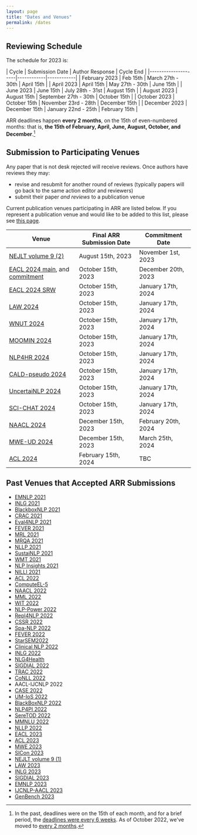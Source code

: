 ```yaml
---
layout: page
title: "Dates and Venues"
permalink: /dates
---
```


## Reviewing Schedule

The schedule for 2023 is:

| Cycle | Submission Date | Author Response | Cycle End |
|---------------------|------------|------------|
| February 2023 | Feb 15th | March 27th - 30th | April 15th |
| April 2023 | April 15th | May 27th - 30th | June 15th |
| June 2023 | June 15th | July 28th - 31st | August 15th |
| August 2023 | August 15th | September 27th - 30th | October 15th |
| October 2023 | October 15th | November 23rd - 28th | December 15th |
| December 2023 | December 15th | January 22nd - 25th | February 15th |

ARR deadlines happen __every 2 months__, on the 15th of even-numbered months: that is, **the 15th of February, April, June, August, October, and December**.[^1]

[^1]: In the past, deadlines were on the 15th of each month, and for a brief period, the [deadlines were every 6 weeks](/six-week-cycles/). As of October 2022, we've moved to [every 2 months](/key-changes-in-the-october-cycle/).

<!-- You can add these dates to your own calendar by subscribing to or downloading [this shared Google calendar](https://calendar.google.com/calendar/embed?src=dsa7ntvq7s9fah2f5e43tncmu8%40group.calendar.google.com&ctz=America%2FNew_York). -->

## Submission to Participating Venues

Any paper that is not desk rejected will receive reviews. Once authors have reviews they may:
- revise and resubmit for another round of reviews (typically papers will go back to the same action editor and reviewers)
- submit their paper *and reviews* to a publication venue

Current publication venues participating in ARR are listed below. If you represent a publication venue and would like to be added to this list, please see [this page](/organizers).

| Venue | Final ARR Submission Date | Commitment Date |
| ----- | ------------------------- | --------------- |
| [NEJLT volume 9 (2)](https://www.nejlt.org/) | August 15th, 2023 | November 1st, 2023 |
| [EACL 2024 main](https://2024.eacl.org/), and [commitment](https://openreview.net/group?id=eacl.org/EACL/2024/Conference) | October 15th, 2023 | December 20th, 2023 |
| [EACL 2024 SRW](https://sites.google.com/view/eacl2024srw) | October 15th, 2023 | January 17th, 2024 |
| [LAW 2024](https://sigann.github.io/LAW-XVIII-2024/) | October 15th, 2023 | January 17th, 2024 |
| [WNUT 2024](http://noisy-text.github.io/2024/) | October 15th, 2023 | January 17th, 2024 |
| [MOOMIN 2024](https://moomin-workshop.github.io/) | October 15th, 2023 | January 17th, 2024 |
| [NLP4HR 2024](https://megagon.ai/nlp4hr-2024/) | October 15th, 2023 | January 17th, 2024 |
| [CALD-pseudo 2024](https://mormor-karl.github.io/events/CALD-pseudo/) | October 15th, 2023 | January 17th, 2024 |
| [UncertaiNLP 2024](https://uncertainlp.github.io/) | October 15th, 2023 | January 17th, 2024 |
| [SCI-CHAT 2024](https://sites.google.com/view/dialogue-evaluation/) | October 15th, 2023 | January 17th, 2024 |
| [NAACL 2024](https://2024.naacl.org/) | December 15th, 2023 | February 20th, 2024 |
| [MWE-UD 2024](https://multiword.org/mweud2024/) | December 15th, 2023 | March 25th, 2024 |
| [ACL 2024](https://2024.aclweb.org/) | February 15th, 2024 | TBC |

## Past Venues that Accepted ARR Submissions

- [EMNLP 2021](https://2021.emnlp.org/)
- [INLG 2021](https://inlg2021.github.io/pages/calls.html)
- [BlackboxNLP 2021](https://blackboxnlp.github.io/)
- [CRAC 2021](https://sites.google.com/view/crac2021/)
- [Eval4NLP 2021](https://eval4nlp.github.io/)
- [FEVER 2021](https://fever.ai/workshop.html)
- [MRL 2021](https://sites.google.com/view/mrl-2021/home?authuser=0)
- [MRQA 2021](https://mrqa.github.io/)
- [NLLP 2021](https://nllpw.org/)
- [SustaiNLP 2021](https://sites.google.com/view/sustainlp2021)
- [WMT 2021](http://statmt.org/wmt21/)
- [NLP Insights 2021](https://insights-workshop.github.io/)
- [NILLI 2021](https://www.cs.mcgill.ca/~pparth2/nilli_workshop/)
- [ACL 2022](https://www.2022.aclweb.org/)
- [ComputeEL-5](https://openreview.net/group?id=aclweb.org/ACL/2022/Workshop/ComputEL)
- [NAACL 2022](https://2022.naacl.org/)
- [MML 2022](https://openreview.net/group?id=aclweb.org/ACL/2022/Workshop/MML)
- [WIT 2022](https://megagon.ai/2nd-workshop-on-deriving-insights-from-user-generated-text-wit/)
- [NLP-Power 2022](https://openreview.net/group?id=aclweb.org/ACL/2022/Workshop/NLP-Power)
- [Repl4NLP 2022](https://sites.google.com/view/repl4nlp2022/)
- [CSSR 2022](https://csrr-workshop.github.io/)
- [Spa-NLP 2022](https://openreview.net/group?id=aclweb.org/ACL/2022/Workshop/Spa-NLP)
- [FEVER 2022](https://fever.ai/)
- [StarSEM2022](https://sites.google.com/view/starsem2022/)
- [Clinical NLP 2022](https://clinical-nlp.github.io/2022/)
- [INLG 2022](https://inlgmeeting.github.io)
- [NLG4Health](https://nlg4health.uvt.nl/)
- [SIGDIAL 2022](https://2022.sigdial.org/)
- [TRAC 2022](https://sites.google.com/view/trac2022/)
- [CoNLL 2022](https://conll.org/)
- AACL-IJCNLP 2022
- [CASE 2022](https://emw.ku.edu.tr/case-2022/)
- [UM-IoS 2022](https://induction-of-structure.github.io/emnlp2022/)
- [BlackBoxNLP 2022](https://blackboxnlp.github.io/)
- [NLP4PI 2022](https://sites.google.com/view/nlp4positiveimpact/)
- [SereTOD 2022](http://seretod.org/)
- [MMNLU 2022](https://mmnlu-22.github.io/)
- [NLLP 2022](https://nllpw.org/)
- [EACL 2023](https://2023.eacl.org/)
- [ACL 2023](https://2023.aclweb.org/calls/main_conference/)
- [MWE 2023](https://multiword.org/mwe2023/)
- [SICon 2023](https://sites.google.com/view/sicon-2023/home)
- [NEJLT volume 9 (1)](https://www.nejlt.org/)
- [LAW 2023](https://sigann.github.io/LAW-XVII-2023)
- [INLG 2023](https://inlg2023.github.io/)
- [SIGDIAL 2023](https://2023.sigdial.org/)
- [EMNLP 2023](https://2023.emnlp.org/)
- [IJCNLP-AACL 2023](http://www.ijcnlp-aacl2023.org/)
- [GenBench 2023](https://genbench.org/workshop)
